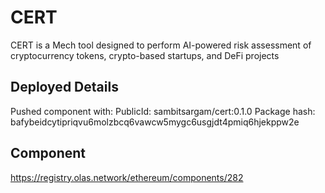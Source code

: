 # CERT
CERT is a Mech tool designed to perform AI-powered risk assessment of cryptocurrency tokens, crypto-based startups, and DeFi projects
## Deployed Details
Pushed component with:
        PublicId: sambitsargam/cert:0.1.0
        Package hash: bafybeidcytipriqvu6molzbcq6vawcw5mygc6usgjdt4pmiq6hjekppw2e
## Component
https://registry.olas.network/ethereum/components/282
